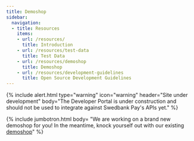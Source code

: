 ```yaml
---
title: Demoshop
sidebar:
  navigation:
  - title: Resources
    items:
    - url: /resources/
      title: Introduction
    - url: /resources/test-data
      title: Test Data
    - url: /resources/demoshop
      title: Demoshop
    - url: /resources/development-guidelines
      title: Open Source Development Guidelines
---
```


{% include alert.html type="warning"
                      icon="warning"
                      header="Site under development"
                      body="The Developer Portal is under construction and 
                      should not be used to integrate against Swedbank Pay's 
                      APIs yet." %}


{% include jumbotron.html body=
"We are working on a brand new demoshop for you!
In the meantime, knock yourself out with our existing 
[demoshop](https://ecom.externalintegration.payex.com/pspdemoshop)" %}
